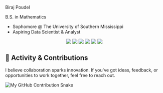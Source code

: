 Biraj Poudel

B.S. in Mathematics

- Sophomore @ The University of Southern Mississippi
- Aspiring Data Scientist & Analyst




<p align="center">
  <img src="https://img.shields.io/badge/Python-3776AB?style=for-the-badge&logo=python&logoColor=FFD43B"/>
  <img src="https://img.shields.io/badge/SQL-003B57?style=for-the-badge&logo=mysql&logoColor=F29111"/>
  <img src="https://img.shields.io/badge/NumPy-013243?style=for-the-badge&logo=numpy&logoColor=white"/>
  <img src="https://img.shields.io/badge/Pandas-150458?style=for-the-badge&logo=pandas&logoColor=white"/>
  <img src="https://img.shields.io/badge/Matplotlib-11557C?style=for-the-badge&logo=matplotlib&logoColor=white"/>
  <img src="https://img.shields.io/badge/Excel-217346?style=for-the-badge&logo=microsoft-excel&logoColor=white"/>
</p>



## 🐍 Activity & Contributions

I believe collaboration sparks innovation. If you've got ideas, feedback, or opportunities to work together, feel free to reach out.

![My GitHub Contribution Snake](https://raw.githubusercontent.com/notArealdevv/notArealdevv/output/github-snake.svg)

